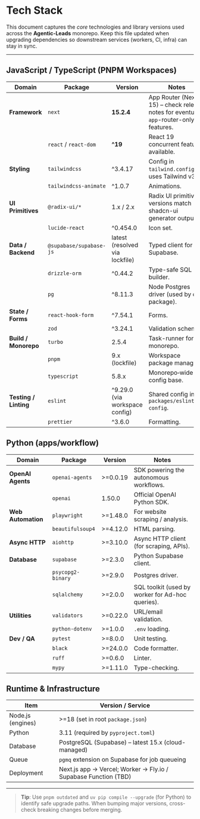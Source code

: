 # Tech Stack

This document captures the _core_ technologies and library versions used across the **Agentic-Leads** monorepo. Keep this file updated when upgrading dependencies so downstream services (workers, CI, infra) can stay in sync.

---

## JavaScript / TypeScript (PNPM Workspaces)

| Domain                | Package                 | Version                        | Notes                                                                               |
| --------------------- | ----------------------- | ------------------------------ | ----------------------------------------------------------------------------------- |
| **Framework**         | `next`                  | **15.2.4**                     | App Router (Next 15) – check release notes for eventual `app`-router-only features. |
|                       | `react` / `react-dom`   | **^19**                        | React 19 concurrent features available.                                             |
| **Styling**           | `tailwindcss`           | ^3.4.17                        | Config in `tailwind.config.ts`; uses Tailwind v3.                                   |
|                       | `tailwindcss-animate`   | ^1.0.7                         | Animations.                                                                         |
| **UI Primitives**     | `@radix-ui/*`           | 1.x / 2.x                      | Radix UI primitives; versions match shadcn-ui generator output.                     |
|                       | `lucide-react`          | ^0.454.0                       | Icon set.                                                                           |
| **Data / Backend**    | `@supabase/supabase-js` | latest (resolved via lockfile) | Typed client for Supabase.                                                          |
|                       | `drizzle-orm`           | ^0.44.2                        | Type-safe SQL builder.                                                              |
|                       | `pg`                    | ^8.11.3                        | Node Postgres driver (used by db package).                                          |
| **State / Forms**     | `react-hook-form`       | ^7.54.1                        | Forms.                                                                              |
|                       | `zod`                   | ^3.24.1                        | Validation schemas.                                                                 |
| **Build / Monorepo**  | `turbo`                 | 2.5.4                          | Task-runner for the monorepo.                                                       |
|                       | `pnpm`                  | 9.x (lockfile)                 | Workspace package manager.                                                          |
|                       | `typescript`            | 5.8.x                          | Monorepo‐wide ts-config base.                                                       |
| **Testing / Linting** | `eslint`                | ^9.29.0 (via workspace config) | Shared config in `packages/eslint-config`.                                          |
|                       | `prettier`              | ^3.6.0                         | Formatting.                                                                         |

## Python (apps/workflow)

| Domain             | Package           | Version  | Notes                                            |
| ------------------ | ----------------- | -------- | ------------------------------------------------ |
| **OpenAI Agents**  | `openai-agents`   | >=0.0.19 | SDK powering the autonomous workflows.           |
|                    | `openai`          | 1.50.0   | Official OpenAI Python SDK.                      |
| **Web Automation** | `playwright`      | >=1.48.0 | For website scraping / analysis.                 |
|                    | `beautifulsoup4`  | >=4.12.0 | HTML parsing.                                    |
| **Async HTTP**     | `aiohttp`         | >=3.10.0 | Async HTTP client (for scraping, APIs).          |
| **Database**       | `supabase`        | >=2.3.0  | Python Supabase client.                          |
|                    | `psycopg2-binary` | >=2.9.0  | Postgres driver.                                 |
|                    | `sqlalchemy`      | >=2.0.0  | SQL toolkit (used by worker for Ad-hoc queries). |
| **Utilities**      | `validators`      | >=0.22.0 | URL/email validation.                            |
|                    | `python-dotenv`   | >=1.0.0  | `.env` loading.                                  |
| **Dev / QA**       | `pytest`          | >=8.0.0  | Unit testing.                                    |
|                    | `black`           | >=24.0.0 | Code formatter.                                  |
|                    | `ruff`            | >=0.6.0  | Linter.                                          |
|                    | `mypy`            | >=1.11.0 | Type-checking.                                   |

## Runtime & Infrastructure

| Item              | Version / Service                                               |
| ----------------- | --------------------------------------------------------------- |
| Node.js (engines) | >=18 (set in root `package.json`)                               |
| Python            | 3.11 (required by `pyproject.toml`)                             |
| Database          | PostgreSQL (Supabase) – latest 15.x (cloud-managed)             |
| Queue             | `pgmq` extension on Supabase for job queueing                   |
| Deployment        | Next.js app → Vercel; Worker → Fly.io / Supabase Function (TBD) |

---

> **Tip**: Use `pnpm outdated` and `uv pip compile --upgrade` (for Python) to identify safe upgrade paths. When bumping major versions, cross-check breaking changes before merging.
